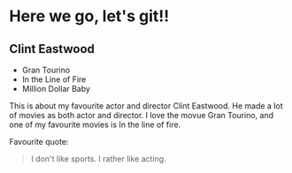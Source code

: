 # Here we go, let's git!!

## Clint Eastwood

* Gran Tourino
* In the Line of Fire
* Million Dollar Baby

This is about my favourite actor and director Clint Eastwood. He made a lot of movies as both actor and
director. I love the movue Gran Tourino, and one of my favourite movies is In the line of fire.

Favourite quote:
> I don't like sports.
> I rather like acting.